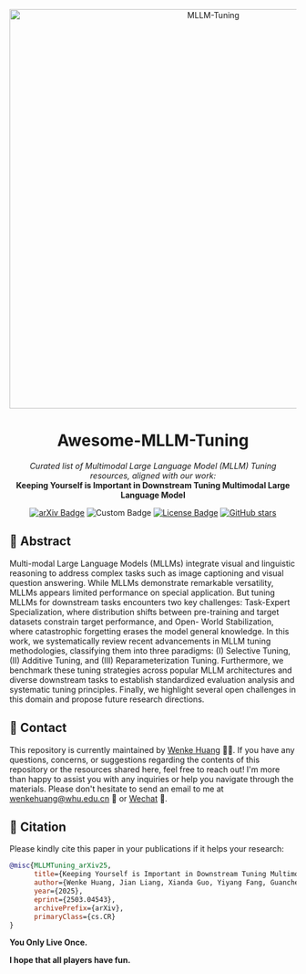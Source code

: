 
<p align="center">
<img center src="./assert/Framework.jpg" width = "700" alt="MLLM-Tuning">
</p>

<h1 align="center">Awesome-MLLM-Tuning </h1>

<p align="center"><em>Curated list of Multimodal Large Language Model (MLLM) Tuning resources, aligned with our work:</em><br><strong>Keeping Yourself is Important in Downstream Tuning Multimodal Large Language Model</strong></p>

<p align="center">
<a href="https://arxiv.org/abs/2503.04543"><img src="https://img.shields.io/badge/arXiv-2502.14881-b31b1b.svg" alt="arXiv Badge"></a>
<!--     <a href="https://awesome.re"><img src="https://awesome.re/badge.svg" alt="Awesome Badge"></a> -->
    <img src="https://badges.toozhao.com/badges/01JNMP5KB247X0F52D94216CT0/blue.svg" alt="Custom Badge" />
    <a href="https://creativecommons.org/licenses/by-nc/4.0/"><img src="https://img.shields.io/badge/License-CC_BY--NC_4.0-lightgrey.svg" alt="License Badge"></a>
    <a href="https://github.com/WenkeHuang/Awesome-MLLM-Tuning"><img src="https://img.shields.io/github/stars/WenkeHuang/Awesome-MLLM-Tuning?style=social" alt="GitHub stars"></a>
</p>

<h2> 🙌 Abstract </h2>
Multi-modal Large Language Models (MLLMs) integrate visual and linguistic reasoning to address complex tasks such as
image captioning and visual question answering. While MLLMs demonstrate remarkable versatility, MLLMs appears limited
performance on special application. But tuning MLLMs for downstream tasks encounters two key challenges: Task-Expert
Specialization, where distribution shifts between pre-training and target datasets constrain target performance, and Open-
World Stabilization, where catastrophic forgetting erases the model general knowledge. In this work, we systematically
review recent advancements in MLLM tuning methodologies, classifying them into three paradigms: (I) Selective Tuning, (II)
Additive Tuning, and (III) Reparameterization Tuning. Furthermore, we benchmark these tuning strategies across popular
MLLM architectures and diverse downstream tasks to establish standardized evaluation analysis and systematic tuning
principles. Finally, we highlight several open challenges in this domain and propose future research directions. 


<h2 id="contact"> 👋 Contact </h2>

This repository is currently maintained by [Wenke Huang](https://wenkehuang.github.io/) 👨‍💻. If you have any questions, concerns, or suggestions regarding the contents of this repository or the resources shared here, feel free to reach out! I'm more than happy to assist you with any inquiries or help you navigate through the materials. Please don't hesitate to send an email to me at [wenkehuang@whu.edu.cn](mailto:wenkehuang@whu.edu.cn) 📧 or <a href="assert/wechat.jpg">Wechat</a> 🤗.

<h2 id="citation"> 🥳 Citation </h2>

Please kindly cite this paper in your publications if it helps your research:

```bibtex
@misc{MLLMTuning_arXiv25,
      title={Keeping Yourself is Important in Downstream Tuning Multimodal Large Language Model}, 
      author={Wenke Huang, Jian Liang, Xianda Guo, Yiyang Fang, Guancheng Wan, Xuankun Rong, Chi Wen, Zekun Shi,  Qingyun Li, Didi Zhu, Yanbiao Ma, Ke Liang, Bin Yang, He Li, Jiawei Shao, Mang Ye, Bo Du},
      year={2025},
      eprint={2503.04543},
      archivePrefix={arXiv},
      primaryClass={cs.CR}
}
```

**You Only Live Once.**

**I hope that all players have fun.**